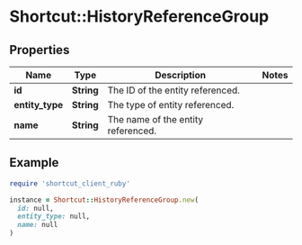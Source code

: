 # Shortcut::HistoryReferenceGroup

## Properties

| Name | Type | Description | Notes |
| ---- | ---- | ----------- | ----- |
| **id** | **String** | The ID of the entity referenced. |  |
| **entity_type** | **String** | The type of entity referenced. |  |
| **name** | **String** | The name of the entity referenced. |  |

## Example

```ruby
require 'shortcut_client_ruby'

instance = Shortcut::HistoryReferenceGroup.new(
  id: null,
  entity_type: null,
  name: null
)
```

